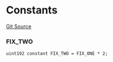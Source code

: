 # Constants
[Git Source](https://github.com/larrythecucumber321/protocol/blob/77d337b8595ba96d069ded321419b36a61984170/contracts/facade/FacadeTest.sol)

### FIX_TWO

```solidity
uint192 constant FIX_TWO = FIX_ONE * 2;
```

